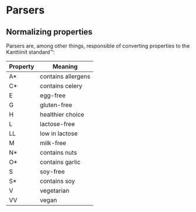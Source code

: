 # Parsers

## Normalizing properties
Parsers are, among other things, responsible of converting properties to the Kanttiinit standard™️:

|Property|Meaning|
|--------|-------|
|A*|contains allergens|
|C*|contains celery|
|E|egg-free|
|G|gluten-free|
|H|healthier choice|
|L|lactose-free|
|LL|low in lactose|
|M|milk-free|
|N*|contains nuts|
|O*|contains garlic|
|S|soy-free|
|S*|contains soy|
|V|vegetarian|
|VV|vegan|

